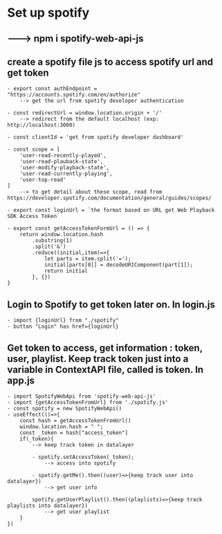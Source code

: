 # Set up spotify

## ---> npm i spotify-web-api-js

## create a spotify file js to access spotify url and get token
    - export const authEndpoint = "https://accounts.spotify.com/en/authorize" 
        --> get the url from spotify developer authentication

    - const redirectUrl = window.location.origin + '/'
        --> redirect from the default localhost (exp: http://localhost:3000)

    - const clientId = 'get from spotify developer dashboard'

    - const scope = [
        'user-read-recently-played',
        'user-read-plauback-state',
        'user-modify-playback-state',
        'user-read-currently-playing',
        'user-top-read'
    ]
        --> to get detail about these scope, read from https://developer.spotify.com/documentation/general/guides/scopes/

    - export const loginUrl = `the format based on URL get Web Playback SDK Access Token`

    - export const getAccessTokenFormUrl = () => {
        return window.location.hash
            .substring(1)
            .split('&')
            .reduce((initial,item)=>{
                let parts = item.split('=');
                initial[parts[0]] = decodeURIComponent(part[1]);
                return initial
            }, {})
    }

## Login to Spotify to get token later on. In login.js
    - import {loginUrl} from "./spotify"
    - button "Login" has href={loginUrl}

## Get token to access, get information : token, user, playlist. Keep track token just into a variable in ContextAPI file, called is token. In app.js
    - import SpotifyWebApi from 'spotify-web-api-js'
    - import {getAccessTokenFromUrl} from './spotify.js'
    - const spotify = new SpotifyWebApi()
    - useEffect(()=>{
        const hash = getAccessTokenFromUrl()
        window.location.hash = " ";
        const _token = hash["access_token"]
        if(_token){
            --> keep track token in datalayer

            - spotify.setAccessToken(_token);
                --> access into spotify

            - spotify.getMe().then((user)=>{keep track user into datalayer})
                --> get user info

            spotify.getUserPlaylist().then((playlists)=>{keep track playlists into datalayer})
                --> get user playlist
        }
    })

